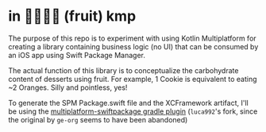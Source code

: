 # in 🍎🍐🥝🍊 (fruit) kmp
The purpose of this repo is to experiment with using Kotlin Multiplatform for creating a library containing business logic (no UI) that can be consumed by an iOS app using Swift Package Manager.

The actual function of this library is to conceptualize the carbohydrate content of desserts using fruit. For example, 1 Cookie is equivalent to eating ~2 Oranges. Silly and pointless, yes!

To generate the SPM Package.swift file and the XCFramework artifact, I'll be using the [multiplatform-swiftpackage gradle plugin](https://github.com/luca992/multiplatform-swiftpackage) (`luca992`'s fork, since the original by `ge-org` seems to have been abandoned)
